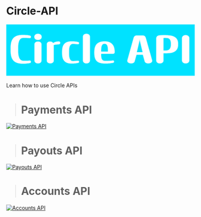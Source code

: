 # Circle-API
![](https://github.com/Mukesh161/Circle-API/blob/main/Circle_API.png)

Learn how to use Circle APIs


> # Payments API

[![Payments API](https://img.youtube.com/vi/Or8XXdA9So4/0.jpg)](https://www.youtube.com/watch?v=Or8XXdA9So4)

> # Payouts API

[![Payouts API](https://img.youtube.com/vi/1jZucWrqctQ/0.jpg)](https://www.youtube.com/watch?v=1jZucWrqctQ)

> # Accounts API

[![Accounts API](https://img.youtube.com/vi/LbYmcM5_o48/0.jpg)](https://www.youtube.com/watch?v=LbYmcM5_o48)
